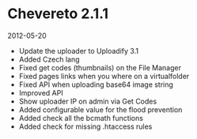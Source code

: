 # Chevereto 2.1.1

2012-05-20

- Update the uploader to Uploadify 3.1
- Added Czech lang
- Fixed get codes (thumbnails) on the File Manager
- Fixed pages links when you where on a virtualfolder
- Fixed API when uploading base64 image string
- Improved API
- Show uploader IP on admin via Get Codes
- Added configurable value for the flood prevention
- Added check all the bcmath functions
- Added check for missing .htaccess rules
